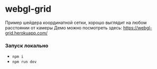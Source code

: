# webgl-grid
Пример шейдера координатной сетки, хорошо выглядит на любом расстоянии от камеры
Демо можно посмотреть здесь: https://webgl-grid.herokuapp.com/

### Запуск локально
 - `npm i`
 - `npm run dev`
